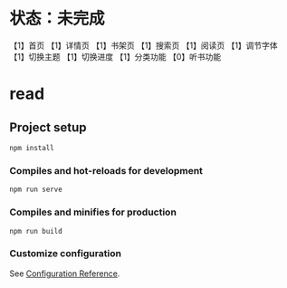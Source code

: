 # 状态：未完成

【1】首页
【1】详情页
【1】书架页
【1】搜索页
【1】阅读页
【1】调节字体
【1】切换主题
【1】切换进度
【1】分类功能
【0】听书功能

# read

## Project setup
```
npm install
```

### Compiles and hot-reloads for development
```
npm run serve
```

### Compiles and minifies for production
```
npm run build
```

### Customize configuration
See [Configuration Reference](https://cli.vuejs.org/config/).
